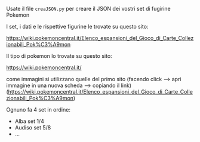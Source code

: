 Usate il file `creaJSON.py` per creare il JSON dei vostri set di fugirine Pokemon

I set, i dati e le rispettive figurine le trovate su questo sito: 

https://wiki.pokemoncentral.it/Elenco_espansioni_del_Gioco_di_Carte_Collezionabili_Pok%C3%A9mon

Il tipo di pokemon lo trovate su questo sito:

https://wiki.pokemoncentral.it/

come immagini si utilizzano quelle del primo sito (facendo click --> apri immagine in una nuova scheda --> copiando il link) (https://wiki.pokemoncentral.it/Elenco_espansioni_del_Gioco_di_Carte_Collezionabili_Pok%C3%A9mon) 

Ognuno fa 4 set in ordine:
- Alba set 1/4
- Audiso set 5/8
- ...
